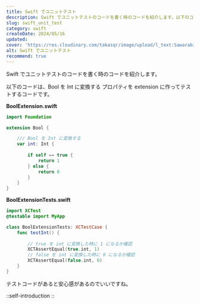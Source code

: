 ```yaml
---
title: Swift でユニットテスト
description: Swift でユニットテストのコードを書く時のコードを紹介します。以下のコードは、Bool を Int に変換する プロパティを extension に作ってテストするコードです。
slug: swift_unit_test
category: swift
createDate: 2024/05/16
updated: 
cover: 'https://res.cloudinary.com/takasqr/image/upload/l_text:Sawarabi%20Gothic_80_bold:Swift でユニットテスト,co_rgb:fff,w_620,c_fit/v1712091289/ogp_image_zorhlz.png'
alt: Swift でユニットテスト
recommend: true
---
```


Swift でユニットテストのコードを書く時のコードを紹介します。

以下のコードは、Bool を Int に変換する プロパティを extension に作ってテストするコードです。

__BoolExtension.swift__

```swift
import Foundation

extension Bool {

    /// Bool を Int に変換する
    var int: Int {
        
        if self == true {
            return 1
        } else {
            return 0
        }
    }
}
```

__BoolExtensionTests.swift__
```swift
import XCTest
@testable import MyApp

class BoolExtensionTests: XCTestCase {
    func testInt() {
        
        // true を int に変換した時に 1 になるか確認
        XCTAssertEqual(true.int, 1)
        // false を int に変換した時に 0 になるか確認
        XCTAssertEqual(false.int, 0)
    }
}
```


テストコードがあると安心感があるのでいいですね。

::self-introduction
::